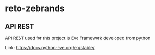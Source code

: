 # reto-zebrands

## API REST

API REST used for this project is Eve Framework developed from python

Link: https://docs.python-eve.org/en/stable/
